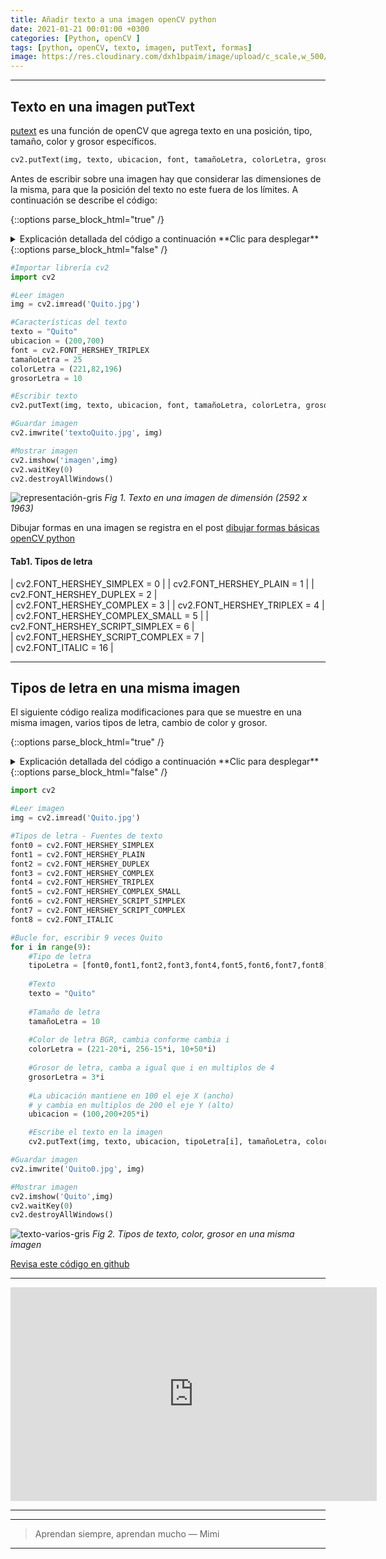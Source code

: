 ```yaml
---
title: Añadir texto a una imagen openCV python
date: 2021-01-21 00:01:00 +0300
categories: [Python, openCV ]
tags: [python, openCV, texto, imagen, putText, formas]   
image: https://res.cloudinary.com/dxh1bpaim/image/upload/c_scale,w_500/v1612374454/kipunaEC/imagen-texto/texto_f9thx8.gif
---
```


***

## Texto en una imagen **putText**

[putext](https://docs.opencv.org/master/d6/d6e/group__imgproc__draw.html#ga5126f47f883d730f633d74f07456c576) es una función de openCV que agrega texto en una posición, tipo, tamaño, color y grosor específicos. 

```python
cv2.putText(img, texto, ubicacion, font, tamañoLetra, colorLetra, grosorLetra, bottomLeftOrigin = False)
```
Antes de escribir sobre una imagen hay que considerar las dimensiones de la misma, para que la posición del texto no este fuera de los límites. A continuación se describe el código:

{::options parse_block_html="true" /}

<details>
<summary markdown='span'> Explicación detallada del código a continuación **Clic para desplegar** 
</summary>

1. [cv2](https://opencv.org/) librería openCV
2. `img` imagen donde se va a escribir el texto
2. `texto` cadena de caracteres que aparecerá en la imagen
3. `ubicacion` tiene dos coordenadas `ancho, alto`
 * La posición `(0 , 0)`es la superior izquierda
 * La posición `(2592, 1936)` es la esquina inferior derecha
4. `font` tipo de letra disponible ver [**Tab1.**](#tab1-tipos-de-letra)
5. `tamañoLetra` entero que especifica que tan grande o pequeño se mostrará el texto
6. `colorLetra` se escribe en formato `BGR`
7. `grosorLetra` se muestra el texto más voluminoso
8. `bottomLeftOrigin` es opcional, 
 * `bottomLeftOrigin = False`
 * Por defecto es `False`y la posición `(0,0)` es la superior izquierda
9. `cv2.putText` Escribe texto con todas las características en `img` 


</details>
{::options parse_block_html="false" /} 

```python
#Importar librería cv2
import cv2

#Leer imagen
img = cv2.imread('Quito.jpg')

#Características del texto
texto = "Quito"
ubicacion = (200,700)
font = cv2.FONT_HERSHEY_TRIPLEX
tamañoLetra = 25
colorLetra = (221,82,196)
grosorLetra = 10

#Escribir texto
cv2.putText(img, texto, ubicacion, font, tamañoLetra, colorLetra, grosorLetra)

#Guardar imagen
cv2.imwrite('textoQuito.jpg', img)

#Mostrar imagen
cv2.imshow('imagen',img)
cv2.waitKey(0)
cv2.destroyAllWindows()
```

![representación-gris](https://res.cloudinary.com/dxh1bpaim/image/upload/c_scale,w_550/v1611339416/kipunaEC/imagen-texto/Quito1_hqvwrt.jpg)
_Fig 1. Texto en una imagen de dimensión (2592 x 1963)_

Dibujar formas en una imagen se registra en el post [dibujar formas básicas openCV python](../Dibujar-Formas-básicas-openCV-python/)

#### Tab1. Tipos de letra

 | cv2.FONT_HERSHEY_SIMPLEX = 0	|
 | cv2.FONT_HERSHEY_PLAIN = 1		|
 | cv2.FONT_HERSHEY_DUPLEX = 2	|	
 | cv2.FONT_HERSHEY_COMPLEX = 3	|
 | cv2.FONT_HERSHEY_TRIPLEX = 4	|
 | cv2.FONT_HERSHEY_COMPLEX_SMALL = 5	|
 | cv2.FONT_HERSHEY_SCRIPT_SIMPLEX = 6 |	
 | cv2.FONT_HERSHEY_SCRIPT_COMPLEX = 7 |	
 | cv2.FONT_ITALIC = 16		|	

***

## Tipos de letra en una misma imagen

El siguiente código realiza modificaciones para que se muestre en una misma imagen, varios tipos de letra, cambio de color y grosor.

{::options parse_block_html="true" /}

<details>
<summary markdown='span'> Explicación detallada del código a continuación **Clic para desplegar** 
</summary>

1. [cv2](https://opencv.org/) librería openCV.
2. `img` imagen donde se va a escribir el texto.
3. `font` definir los tipos de letra
4. [for](https://docs.python.org/3/tutorial/controlflow.html#for-statements), las características de la imagen van a depender del valor `i`en el bucle.
 * `tipoLetra` define como una matriz, los tipos de letra
 * `texto`, Quito
 * `tamañoLetra`, permanece constante 
 * `colorLetra`, color inicial `(221, 256, 10)` y en cada iteración cambio en `B` multiplos de 20, en `G` multiplos de 15 y en `R` multiplos de 50 para que se note el cambio de color.
 `grosorLetra`, cada iteración cambia por multiplos de 3
 * `cv2.putText` Escrie el texto definido con las caracteristicas especificas en `img`
 
 
</details>
{::options parse_block_html="false" /} 
 
```python
import cv2

#Leer imagen
img = cv2.imread('Quito.jpg')

#Tipos de letra - Fuentes de texto
font0 = cv2.FONT_HERSHEY_SIMPLEX
font1 = cv2.FONT_HERSHEY_PLAIN
font2 = cv2.FONT_HERSHEY_DUPLEX
font3 = cv2.FONT_HERSHEY_COMPLEX
font4 = cv2.FONT_HERSHEY_TRIPLEX
font5 = cv2.FONT_HERSHEY_COMPLEX_SMALL
font6 = cv2.FONT_HERSHEY_SCRIPT_SIMPLEX
font7 = cv2.FONT_HERSHEY_SCRIPT_COMPLEX
font8 = cv2.FONT_ITALIC

#Bucle for, escribir 9 veces Quito
for i in range(9):
    #Tipo de letra
    tipoLetra = [font0,font1,font2,font3,font4,font5,font6,font7,font8]
    
    #Texto
    texto = "Quito"
    
    #Tamaño de letra
    tamañoLetra = 10
    
    #Color de letra BGR, cambia conforme cambia i
    colorLetra = (221-20*i, 256-15*i, 10+50*i)
    
    #Grosor de letra, camba a igual que i en multiplos de 4
    grosorLetra = 3*i
    
    #La ubicación mantiene en 100 el eje X (ancho)
    # y cambia en multiplos de 200 el eje Y (alto)
    ubicacion = (100,200+205*i)

    #Escribe el texto en la imagen
    cv2.putText(img, texto, ubicacion, tipoLetra[i], tamañoLetra, colorLetra, grosorLetra, cv2.LINE_AA)

#Guardar imagen
cv2.imwrite('Quito0.jpg', img)

#Mostrar imagen
cv2.imshow('Quito',img)
cv2.waitKey(0)
cv2.destroyAllWindows()
```

![texto-varios-gris](https://res.cloudinary.com/dxh1bpaim/image/upload/c_scale,w_550/v1612373070/kipunaEC/imagen-texto/Quito0_ynoutu.jpg)
_Fig 2. Tipos de texto, color, grosor en una misma imagen_

<a class="github-button" href="https://github.com/kipunaEc/python-openCV-EscribirTextoEnImagen" data-style="mega">Revisa este código en github</a>
<script async defer src="https://buttons.github.io/buttons.js"></script>

***

<div class="embed-container">

<iframe width="586" height="342" src="https://www.youtube.com/embed/vbvuESv_lMw" frameborder="0" allow="accelerometer; autoplay; clipboard-write; encrypted-media; gyroscope; picture-in-picture" allowfullscreen></iframe>

</div>

***

***

> Aprendan siempre, aprendan mucho — Mimi

***

